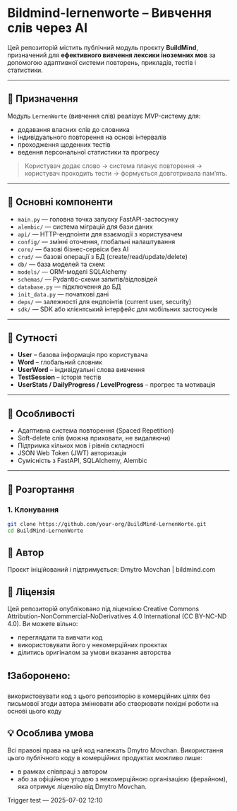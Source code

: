 # Bildmind-lernenworte – Вивчення слів через AI

Цей репозиторій містить публічний модуль проєкту **BuildMind**,
призначений для **ефективного вивчення лексики іноземних мов**
за допомогою адаптивної системи повторень, прикладів, тестів і статистики.

---

## 🎯 Призначення

Модуль `LernenWorte` (вивчення слів) реалізує MVP-систему для:

- додавання власних слів до словника
- індивідуального повторення на основі інтервалів
- проходження щоденних тестів
- ведення персональної статистики та прогресу

> Користувач додає слово → система планує повторення → користувач проходить тести → формується довготривала памʼять.

---

## 🧩 Основні компоненти

- `main.py` — головна точка запуску FastAPI-застосунку
- `alembic/` — система міграцій для бази даних
- `api/` — HTTP-ендпоінти для взаємодії з користувачем
- `config/` — змінні оточення, глобальні налаштування
- `core/` — базові бізнес-сервіси без AI
- `crud/` — базові операції з БД (create/read/update/delete)
- `db/` — база моделей та схем:
- `models/` — ORM-моделі SQLAlchemy
- `schemas/` — Pydantic-схеми запитів/відповідей
- `database.py` — підключення до БД
- `init_data.py` — початкові дані
- `deps/` — залежності для ендпоінтів (current user, security)
- `sdk/` — SDK або клієнтський інтерфейс для мобільних застосунків

---

## 💾 Сутності

- **User** – базова інформація про користувача
- **Word** – глобальний словник
- **UserWord** – індивідуальні слова вивчення
- **TestSession** – історія тестів
- **UserStats / DailyProgress / LevelProgress** – прогрес та мотивація

---

## 🔐 Особливості

- Адаптивна система повторення (Spaced Repetition)
- Soft-delete слів (можна приховати, не видаляючи)
- Підтримка кількох мов і рівнів складності
- JSON Web Token (JWT) авторизація
- Сумісність з FastAPI, SQLAlchemy, Alembic

---

## 🚀 Розгортання

### 1. Клонування

```bash
git clone https://github.com/your-org/BuildMind-LernenWorte.git
cd BuildMind-LernenWorte
```
## 👤 Автор

Проєкт ініційований і підтримується:
Dmytro Movchan | bildmind.com

## 📜 Ліцензія
Цей репозиторій опубліковано під ліцензією Creative Commons Attribution-NonCommercial-NoDerivatives 4.0 International (CC BY-NC-ND 4.0).
Ви можете вільно:
- переглядати та вивчати код
- використовувати його у некомерційних проєктах
- ділитись оригіналом за умови вказання авторства


## ❗️Заборонено:

використовувати код з цього репозиторію в комерційних цілях без письмової згоди автора
змінювати або створювати похідні роботи на основі цього коду

## 💡 Особлива умова
Всі правові права на цей код належать Dmytro Movchan.
Використання цього публічного коду в комерційних продуктах можливо лише:

- в рамках співпраці з автором
- або за офіційною угодою з некомерційною організацією (ферайном), яка отримує ліцензію від Dmytro Movchan.

Trigger test — 2025-07-02 12:10
